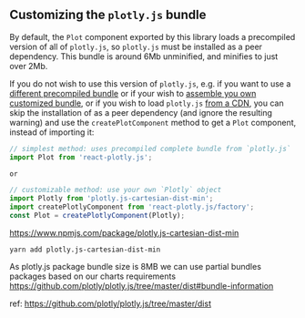 ## Customizing the `plotly.js` bundle

By default, the `Plot` component exported by this library loads a precompiled version of all of `plotly.js`, so `plotly.js` must be installed as a peer dependency. This bundle is around 6Mb unminified, and minifies to just over 2Mb.

If you do not wish to use this version of `plotly.js`, e.g. if you want to use a [different precompiled bundle](https://github.com/plotly/plotly.js/blob/master/dist/README.md#partial-bundles) or if your wish to [assemble you own customized bundle](https://github.com/plotly/plotly.js/blob/master/CUSTOM_BUNDLE.md), or if you wish to load `plotly.js` [from a CDN](https://github.com/plotly/plotly.js#use-the-plotlyjs-cdn-hosted-by-fastly), you can skip the installation of as a peer dependency (and ignore the resulting warning) and use the `createPlotComponent` method to get a `Plot` component, instead of importing it:

````javascript
// simplest method: uses precompiled complete bundle from `plotly.js`
import Plot from 'react-plotly.js';

or

// customizable method: use your own `Plotly` object
import Plotly from 'plotly.js-cartesian-dist-min';
import createPlotlyComponent from 'react-plotly.js/factory';
const Plot = createPlotlyComponent(Plotly);
````

https://www.npmjs.com/package/plotly.js-cartesian-dist-min
````
yarn add plotly.js-cartesian-dist-min
````

As plotly.js package bundle size is 8MB we can use partial bundles packages based on our charts requirements
https://github.com/plotly/plotly.js/tree/master/dist#bundle-information

ref: https://github.com/plotly/plotly.js/tree/master/dist
